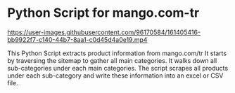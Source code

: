 # Python Script for mango.com-tr 

https://user-images.githubusercontent.com/96170584/161405416-bb9922f7-c140-44b7-8aa1-c0d45d4a0e19.mp4

This Python Script extracts product information from mango.com/tr
It starts by traversing the sitemap to gather all main categories. It walks down all sub-categories under each main categories.
The script scrapes all products under each sub-category and write these information into an excel or CSV file.
